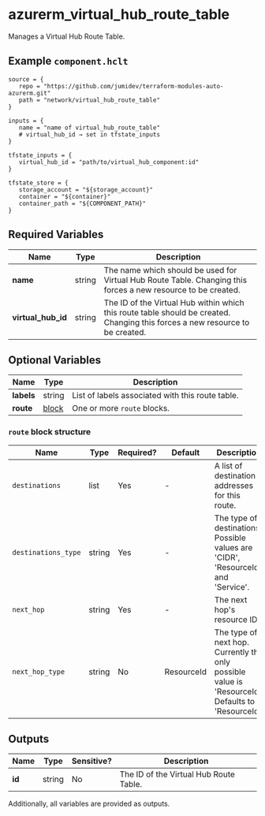# azurerm_virtual_hub_route_table

Manages a Virtual Hub Route Table.

## Example `component.hclt`

```hcl
source = {
   repo = "https://github.com/jumidev/terraform-modules-auto-azurerm.git" 
   path = "network/virtual_hub_route_table" 
}

inputs = {
   name = "name of virtual_hub_route_table" 
   # virtual_hub_id → set in tfstate_inputs
}

tfstate_inputs = {
   virtual_hub_id = "path/to/virtual_hub_component:id" 
}

tfstate_store = {
   storage_account = "${storage_account}" 
   container = "${container}" 
   container_path = "${COMPONENT_PATH}" 
}

```

## Required Variables

| Name | Type |  Description |
| ---- | --------- |  ----------- |
| **name** | string |  The name which should be used for Virtual Hub Route Table. Changing this forces a new resource to be created. | 
| **virtual_hub_id** | string |  The ID of the Virtual Hub within which this route table should be created. Changing this forces a new resource to be created. | 

## Optional Variables

| Name | Type |  Description |
| ---- | --------- |  ----------- |
| **labels** | string |  List of labels associated with this route table. | 
| **route** | [block](#route-block-structure) |  One or more `route` blocks. | 

### `route` block structure

| Name | Type | Required? | Default | Description |
| ---- | ---- | --------- | ------- | ----------- |
| `destinations` | list | Yes | - | A list of destination addresses for this route. |
| `destinations_type` | string | Yes | - | The type of destinations. Possible values are 'CIDR', 'ResourceId' and 'Service'. |
| `next_hop` | string | Yes | - | The next hop's resource ID. |
| `next_hop_type` | string | No | ResourceId | The type of next hop. Currently the only possible value is 'ResourceId'. Defaults to 'ResourceId'. |



## Outputs

| Name | Type | Sensitive? | Description |
| ---- | ---- | --------- | --------- |
| **id** | string | No  | The ID of the Virtual Hub Route Table. | 

Additionally, all variables are provided as outputs.
